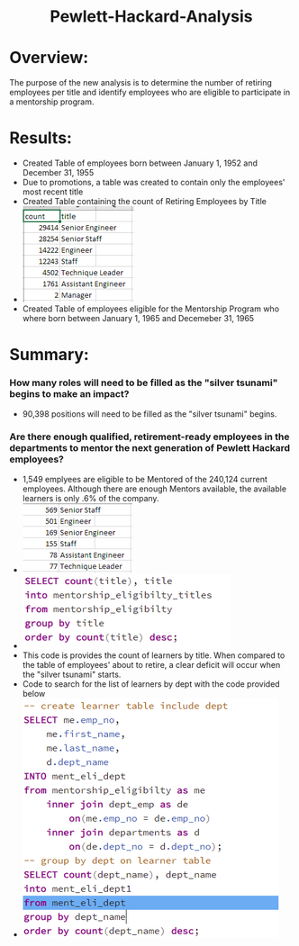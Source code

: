<h1 align="center"> Pewlett-Hackard-Analysis</h1>
 
# Overview:
The purpose of the new analysis is to determine the number of retiring employees per title and identify employees who are eligible to participate in a mentorship program.

# Results:
- Created Table of employees born between January 1, 1952 and December 31, 1955
- Due to promotions, a table was created to contain only the employees' most recent title
- Created Table containing the count of Retiring Employees by Title
- ![title retirement count](https://github.com/HappyM0f0/Pewlett-Hackard-Analysis/blob/main/images/Retiring%20titles.png)
- Created Table of employees eligible for the Mentorship Program who where born between January 1, 1965 and Decemeber 31, 1965

# Summary:
### How many roles will need to be filled as the "silver tsunami" begins to make an impact?
- 90,398 positions will need to be filled as the "silver tsunami" begins.
### Are there enough qualified, retirement-ready employees in the departments to mentor the next generation of Pewlett Hackard employees?
- 1,549 emplyees are eligible to be Mentored of the 240,124 current employees. Although there are enough Mentors available, the available learners is only .6% of the company.
- ![count of learner by title](https://github.com/HappyM0f0/Pewlett-Hackard-Analysis/blob/main/images/learners%20by%20title.png)
- ![code for count of learner by title](https://github.com/HappyM0f0/Pewlett-Hackard-Analysis/blob/main/images/code%20for%20learner%20title%20count.png)
- This code is provides the count of learners by title. When compared to the table of employees' about to retire, a clear deficit will occur when the "silver tsunami" starts.
- Code to search for the list of learners by dept with the code provided below
- ![code for count of learner by dept](https://github.com/HappyM0f0/Pewlett-Hackard-Analysis/blob/main/images/query%20for%20learner%20dept.png)